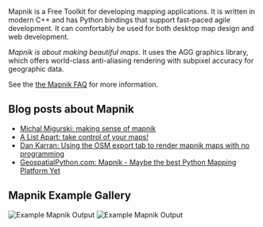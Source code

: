 Mapnik is a Free Toolkit for developing mapping applications. It is written in modern C++ and has Python bindings that support fast-paced agile development. It can comfortably be used for both desktop map design and web development.

*Mapnik is about making beautiful maps*. It uses the AGG graphics library, which offers world-class anti-aliasing rendering with subpixel accuracy for geographic data.

See the [the Mapnik FAQ](http://mapnik.org/faq/) for more information.

## Blog posts about Mapnik
 
 * [Michal Migurski: making sense of mapnik](http://mike.teczno.com/notes/mapnik.html)
 * [A List Apart: take control of your maps!](http://www.alistapart.com/articles/takecontrolofyourmaps)
 * [Dan Karran: Using the OSM export tab to render mapnik maps with no programming](http://www.dankarran.com/blog/archives/2008/09/16/making_maps_from_openstreetmap_geodata.php)
 * [GeospatialPython.com: Mapnik - Maybe the best Python Mapping Platform Yet](http://geospatialpython.com/2009/02/mapnik-maybe-best-python-mapping.html)

## Mapnik Example Gallery

![Example Mapnik Output](http://teczno.com/cascadenik-openstreetmap-II/osm-15-r12662-c5254.png)
![Example Mapnik Output](http://mapnik.org/images/biodiver_canada.png)


